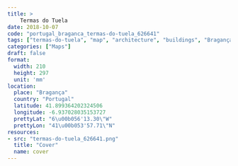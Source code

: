 ```yaml
---
title: > 
    Termas do Tuela
date: 2018-10-07
code: "portugal_braganca_termas-do-tuela_626641"
tags: ["termas-do-tuela", "map", "architecture", "buildings", "Bragança", "Portugal"]
categories: ["Maps"]
draft: false
format:
  width: 210
  height: 297
  unit: 'mm'
location:
  place: "Bragança"
  country: "Portugal"
  latitude: 41.899364202324506
  longitude: -6.937028035153727
  prettyLat: "6\u00b056'13.30\"W"
  prettyLon: "41\u00b053'57.71\"N"
resources:
- src: "termas-do-tuela_626641.png"
  title: "Cover"
  name: cover
---
```

